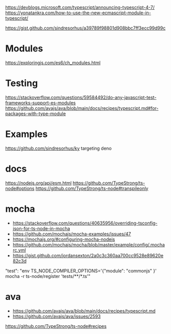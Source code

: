 https://devblogs.microsoft.com/typescript/announcing-typescript-4-7/
https://yonatankra.com/how-to-use-the-new-ecmascript-module-in-typescript/


https://gist.github.com/sindresorhus/a39789f98801d908bbc7ff3ecc99d99c


# Modules
https://exploringjs.com/es6/ch_modules.html

# Testing
https://stackoverflow.com/questions/59584492/do-any-javascript-test-frameworks-support-es-modules
https://github.com/avajs/ava/blob/main/docs/recipes/typescript.md#for-packages-with-type-module

# Examples

https://github.com/sindresorhus/ky targeting deno


# docs
https://nodejs.org/api/esm.html
https://github.com/TypeStrong/ts-node#options
https://github.com/TypeStrong/ts-node#transpileonly

# mocha
- https://stackoverflow.com/questions/40635956/overriding-tsconfig-json-for-ts-node-in-mocha
- https://github.com/mochajs/mocha-examples/issues/47
- https://mochajs.org/#configuring-mocha-nodejs
- https://github.com/mochajs/mocha/blob/master/example/config/.mocharc.yml
- https://gist.github.com/jordansexton/2a0c3c360aa700cc9528e89620e82c3d

"test": "env TS_NODE_COMPILER_OPTIONS='{\"module\": \"commonjs\" }' mocha -r ts-node/register 'tests/**/*.ts'"

# ava
- https://github.com/avajs/ava/blob/main/docs/recipes/typescript.md
- https://github.com/avajs/ava/issues/2593


https://github.com/TypeStrong/ts-node#recipes
